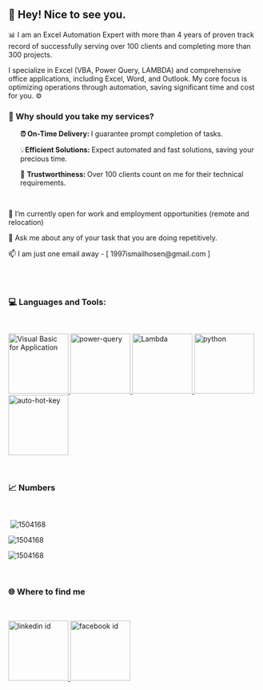 <h2 align="left">👋 Hey! Nice to see you. </h2>

<p align="left"> 📊 I am an Excel Automation Expert with more than 4 years of proven track record of successfully serving over 100 clients and completing more than 300 projects.</p>

<p align="left">I specialize in Excel (VBA, Power Query, LAMBDA) and comprehensive office applications, including Excel, Word, and Outlook. My core focus is optimizing operations through automation, saving significant time and cost for you. ⚙️</p>

<h3 align="left"> 🤔 Why should you take my services?</h3>
<ul  style="list-style-type: none;">
	<li><p><b> ⏰ On-Time Delivery: </b>I guarantee prompt completion of tasks.</p></li>
	<li><p> 💡<b>Efficient Solutions: </b> Expect automated and fast solutions, saving your precious time.</p></li>
	<li><p> 🤝 <b>Trustworthiness: </b> Over 100 clients count on me for their technical requirements.</p></li>
</ul>
<br>

<p align="left"> 👯 I’m currently open for work and employment opportunities (remote and relocation) </p>
<p align="left"> 💬 Ask me about any of your task that you are doing repetitively. </p>
<p align="left"> 📫 I am just one email away - [ 1997ismailhosen@gmail.com ] </p>
<br>
<br>

<h3 align="left"> 💻 Languages and Tools:</h3>
<br>
<p align="left"> 
  <a href="https://learn.microsoft.com/en-us/office/vba/api/overview/" target="_blank" > 
    <img src="https://excelautomationpro.com/wp-content/uploads/2024/04/visual-basic-for-application.jpg" alt="Visual Basic for Application" width="120" /> 

  </a> 
  <a href="https://learn.microsoft.com/en-us/power-query/" target="_blank" > 
    <img src="https://excelautomationpro.com/wp-content/uploads/2024/04/Power-Query.jpg" alt="power-query" width="120" /> 
  </a> 
  <a href="https://support.microsoft.com/en-us/office/lambda-function-bd212d27-1cd1-4321-a34a-ccbf254b8b67#:~:text=You%20can%20also%20manage%20the%20LAMBDA%20function%20as,Name.%20Enter%20the%20name%20for%20the%20LAMBDA%20function."target="_blank" > 
    <img src="https://excelautomationpro.com/wp-content/uploads/2024/04/Lambda.jpg" alt="Lambda" width=120"/> 
  </a>
  <a href="https://www.python.org" target="_blank" > 
    <img src="https://excelautomationpro.com/wp-content/uploads/2024/04/python.jpg" alt="python" width=120"/> 
  </a>
  <a href="https://www.autohotkey.com/" target="_blank" > 
    <img src="https://excelautomationpro.com/wp-content/uploads/2024/04/auto-hot-key.jpg" alt="auto-hot-key" width=120"/> 
  </a>

</p>
<br>

<h3 align="left"> 📈 Numbers</h3>
<br>

<p>&nbsp;<img align="center" src="https://github-readme-stats.vercel.app/api?username=1504168&show_icons=true&locale=en" alt="1504168" /></p>

<p><img align="center" src="https://github-readme-streak-stats.herokuapp.com/?user=1504168&" alt="1504168" /></p>

<p><img align="center" src="https://github-readme-stats.vercel.app/api/top-langs?username=1504168&show_icons=true&locale=en&layout=compact" alt="1504168" /></p>

<br>
<h3 align="left"> 🌐 Where to find me</h3>
<br>
<p align="left">

  <a href="https://www.linkedin.com/in/ismail-hosen-eap/" target="_blank" > 
    <img src="https://excelautomationpro.com/wp-content/uploads/2024/04/linkedin.jpg" alt="linkedin id" width=120"/> 
  </a>
  <a href="https://www.facebook.com/mdismail.hosen.7" target="_blank" > 
    <img src="https://excelautomationpro.com/wp-content/uploads/2024/04/facebook.jpg" alt="facebook id" width=120"/> 
  </a>

</p>
